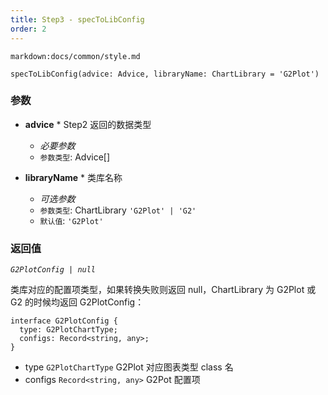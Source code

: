 ```yaml
---
title: Step3 - specToLibConfig
order: 2
---
```


`markdown:docs/common/style.md`

<div class='doc-md'>

```sign
specToLibConfig(advice: Advice, libraryName: ChartLibrary = 'G2Plot')
```

### 参数

* **advice** * Step2 返回的数据类型
  * _必要参数_
  * `参数类型`: Advice[]

* **libraryName** * 类库名称
  * _可选参数_
  * `参数类型`: ChartLibrary `'G2Plot' | 'G2'`
  * `默认值`: `'G2Plot'`

### 返回值

*`G2PlotConfig | null`*

类库对应的配置项类型，如果转换失败则返回 null，ChartLibrary 为 G2Plot 或 G2 的时候均返回 G2PlotConfig：

```sign
interface G2PlotConfig {
  type: G2PlotChartType;
  configs: Record<string, any>;
}
```

* type `G2PlotChartType` G2Plot 对应图表类型 class 名
* configs `Record<string, any>` G2Pot 配置项

</div>
